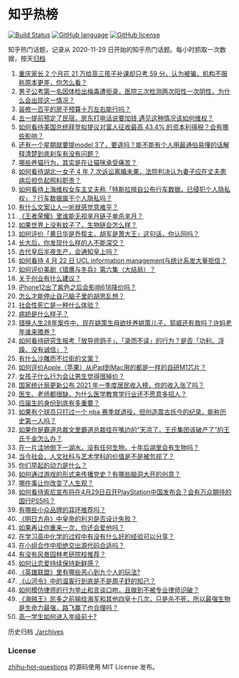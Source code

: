 # 知乎热榜
[![Build Status](https://github.com/ToWeLong/zhihu-hot-questions/workflows/CI/badge.svg)](https://github.com/ToWeLong/zhihu-hot-questions/actions)
[![GitHub language](https://img.shields.io/badge/language-golang-orange.svg)](https://golang.org/)
[![GitHub license](https://img.shields.io/github/license/ToWeLong/zhihu-hot-questions)](https://github.com/ToWeLong/zhihu-hot-questions/blob/main/LICENSE)

知乎热门话题，记录从 2020-11-29 日开始的知乎热门话题。每小时抓取一次数据，按天[归档](./archives)

<!-- BEGIN -->

1. [重庆家长 2 个月花 21 万给高三孩子补课却只考 59 分，认为被骗，机构不服称原本更差，你怎么看？](https://www.zhihu.com/question/455913315)
1. [男子公考第一名因体检出梅毒遭拒录，医院三次检测两次阳性一次阴性，为什么会出现这一情况？](https://www.zhihu.com/question/456145202)
1. [装修一百平的房子预算十万左右能行吗？](https://www.zhihu.com/question/382784210)
1. [五一提前预定了民宿，房东打电话说要加钱,遇见这种情况该如何维权？](https://www.zhihu.com/question/453844788)
1. [如何看待美国总统拜登拟提议对富人征收最高 43.4% 的资本利得税？会有哪些影响？](https://www.zhihu.com/question/456062682)
1. [还有一个星期就要提model 3了，要退吗？能不能有个人用最通俗易懂的话解释清楚到底刹车有没有问题？](https://www.zhihu.com/question/455848161)
1. [哪些养猫行为，其实是在让猫咪承受痛苦？](https://www.zhihu.com/question/420597938)
1. [如何看待湖北一女子 4 年 7 次诉讼离婚未果，法院判决认为妻子应在丈夫患病后担负起照料职责？](https://www.zhihu.com/question/456094188)
1. [如何看待上海维权女车主丈夫称「特斯拉擅自公布行车数据，已侵犯个人隐私权」？行车数据属于个人隐私吗？](https://www.zhihu.com/question/456075339)
1. [有什么文案让人一听就感觉意难平？](https://www.zhihu.com/question/441983902)
1. [《王者荣耀》里谁能无视芈月链子单杀芈月？](https://www.zhihu.com/question/454757365)
1. [如果世界上没有蚊子了，生物链会怎么样？](https://www.zhihu.com/question/455684030)
1. [如何评价「黄日华是乔帮主，胡军是萧大王」这句话，你认同吗？](https://www.zhihu.com/question/455951976)
1. [长大后，你发现什么样的人不能深交？](https://www.zhihu.com/question/340083676)
1. [古代皇后半夜生产，会通知皇上吗？](https://www.zhihu.com/question/455204116)
1. [如何看待 4 月 22 日 UCL information management与统计系发大量拒信？](https://www.zhihu.com/question/456028982)
1. [如何评价美剧《猎鹰与冬兵》第六集（大结局）？](https://www.zhihu.com/question/456138138)
1. [关于创业有什么建议？](https://www.zhihu.com/question/446914260)
1. [iPhone12出了紫色之后会影响618降价吗？](https://www.zhihu.com/question/455722908)
1. [怎么才能停止自己脑子里的胡思乱想？](https://www.zhihu.com/question/286764525)
1. [社会性死亡是一种什么体验？](https://www.zhihu.com/question/310614571)
1. [病娇是什么样子？](https://www.zhihu.com/question/383073508)
1. [错换人生28年案件中，现在姚策生母欲抚养姚策儿子，郭威还有救吗？许妈老年谁来赡养？](https://www.zhihu.com/question/455920156)
1. [如何看待研究生报考「放导师鸽子」、「录而不读」的行为？是否「功利、浮躁、没有诚信」？](https://www.zhihu.com/question/455928742)
1. [有什么沙雕而不烂街的文案？](https://www.zhihu.com/question/391269094)
1. [如何评价Apple（苹果）从iPad到Mac用的都是一样的自研M1芯片？](https://www.zhihu.com/question/455756351)
1. [女孩子什么行为会让男生觉得很掉价？](https://www.zhihu.com/question/413138711)
1. [国家统计局更新公布 2021 年一季度居民收入榜，你的收入涨了吗？](https://www.zhihu.com/question/456085954)
1. [医生、老师都很缺，为什么医学教育学行业还不愿意多招人？](https://www.zhihu.com/question/455946878)
1. [应届生的身份到底有多重要？](https://www.zhihu.com/question/386115358)
1. [如果有个球员只打过一个 nba 赛季就退役，但创造震古烁今的纪录，能称历史第一人吗？](https://www.zhihu.com/question/452486283)
1. [如果你是霸道总裁文里霸道总裁挂在嘴边的“天凉了，王氏集团该破产了”的王氏千金怎么办？](https://www.zhihu.com/question/408494360)
1. [在一片洼地倒下一湖水，没有任何生物，十年后湖里会有生物吗？](https://www.zhihu.com/question/455641279)
1. [当今社会，人文社科与艺术学科的价值是不是被忽视了？](https://www.zhihu.com/question/455760719)
1. [你们早起的动力是什么？](https://www.zhihu.com/question/452919710)
1. [如何通过游戏的形式来传播党史？有哪些脑洞大开的创意？](https://www.zhihu.com/question/455836104)
1. [哪件事让你改变了人生观？](https://www.zhihu.com/question/450690102)
1. [如何看待索尼宣布将在4月29日召开PlayStation中国发布会？会有万众期待的国行PS5吗？](https://www.zhihu.com/question/456094164)
1. [有哪些小众品牌的耳环推荐吗？](https://www.zhihu.com/question/449017057)
1. [《明日方舟》中皇帝的利刃是否设计失败？](https://www.zhihu.com/question/456117760)
1. [如果再让你重来一次，你还会爱他吗？](https://www.zhihu.com/question/453561277)
1. [在学习高中化学的过程中有没有什么好的经验可以分享？](https://www.zhihu.com/question/24675703)
1. [在小组合作中拒绝交出源代码合适吗？](https://www.zhihu.com/question/456100965)
1. [有没有风景园林考研院校推荐？](https://www.zhihu.com/question/453390396)
1. [如何让恋爱持续保持新鲜感？](https://www.zhihu.com/question/449815293)
1. [《英雄联盟》里有哪些恶心到九个人的玩法?](https://www.zhihu.com/question/454442754)
1. [《山河令》中的温客行到底是不是周子舒的知己？](https://www.zhihu.com/question/450767727)
1. [如何模仿律师的行为举止和言谈口吻，且做到不被专业律师识破？](https://www.zhihu.com/question/454476477)
1. [《海贼王》凯多之前输给海军和其他四皇十几次，只是杀不死，所以最强生物是生命力最强，路飞赢了也合理吗？](https://www.zhihu.com/question/454631871)
1. [高一学生如何进入年级前十?](https://www.zhihu.com/question/426078063)

<!-- END -->

历史归档 [./archives](./archives)


### License
[zhihu-hot-questions](https://github.com/towelong/zhihu-hot-questions) 的源码使用 MIT License 发布。